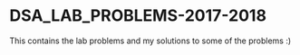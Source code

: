 # DSA_LAB_PROBLEMS-2017-2018
This contains the lab problems and my solutions to some of the problems :)
